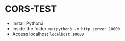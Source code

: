 CORS-TEST
=========

* Install Python3
* Inside the folder run ```python3 -m http.server 10000```
* Access localhost ```localhost:10000```